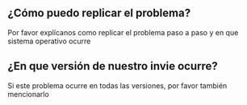 ## ¿Cómo puedo replicar el problema?
Por favor explícanos como replicar el problema paso a paso y en que sistema operativo ocurre
## ¿En que versión de nuestro invie ocurre?
Si este problema ocurre en todas las versiones, por favor también mencionarlo
